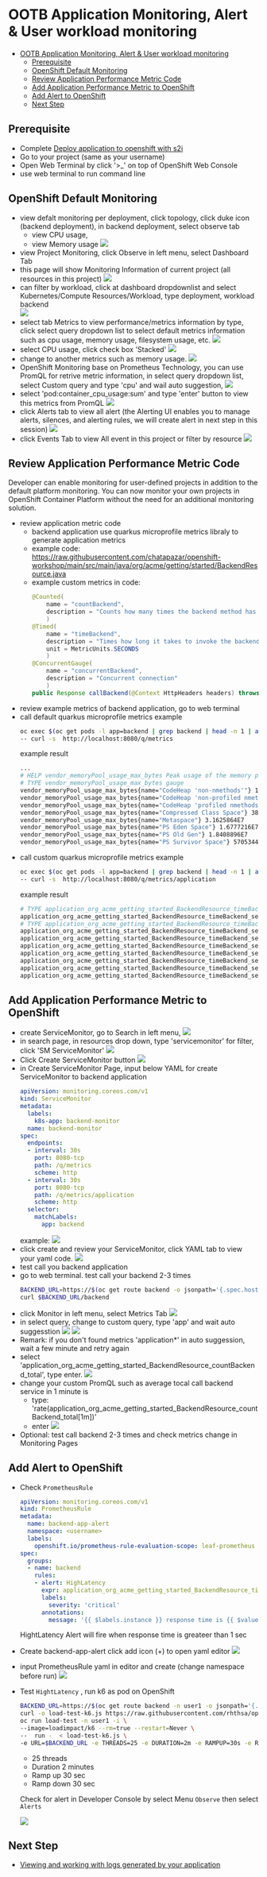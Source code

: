 # OOTB Application Monitoring, Alert & User workload monitoring
<!-- TOC -->

- [OOTB Application Monitoring, Alert & User workload monitoring](#ootb-application-monitoring-alert--user-workload-monitoring)
  - [Prerequisite](#prerequisite)
  - [OpenShift Default Monitoring](#openshift-default-monitoring)
  - [Review Application Performance Metric Code](#review-application-performance-metric-code)
  - [Add Application Performance Metric to OpenShift](#add-application-performance-metric-to-openshift)
  - [Add Alert to OpenShift](#add-alert-to-openshift)
  - [Next Step](#next-step)

<!-- /TOC -->
## Prerequisite
- Complete [Deploy application to openshift with s2i](deploywiths2i.md)
- Go to your project (same as your username)
- Open Web Terminal by click '>_' on top of OpenShift Web Console
- use web terminal to run command line

## OpenShift Default Monitoring
- view defalt monitoring per deployment, click topology, click duke icon (backend deployment), in backend deployment, select observe tab
  - view CPU usage,
  - view Memory usage
  ![](images/mon_1.png)
- view Project Monitoring, click Observe in left menu, select Dashboard Tab
- this page will show Monitoring Information of current project (all resources in this project)
  ![](images/mon_2.png)
- can filter by workload, click at dashboard dropdownlist and select Kubernetes/Compute Resources/Workload, type deployment, workload backend  
  ![](images/mon_3.png)
- select tab Metrics to view performance/metrics information by type, click select query dropdown list to select default metrics information such as cpu usage, memory usage, filesystem usage, etc. 
  ![](images/mon_4.png)
- select CPU usage, click check box 'Stacked'
  ![](images/mon_6.png)  
- change to another metrics such as memory usage.
  ![](images/mon_7.png) 
- OpenShift Monitoring base on Prometheus Technology, you can use PromQL for retrive metric information, in select query dropdown list, select Custom query and type 'cpu' and wail auto suggestion, 
  ![](images/mon_8.png) 
- select 'pod:container_cpu_usage:sum' and type 'enter' button to view this metrics from PromQL
  ![](images/mon_9.png) 
- click Alerts tab to view all alert (the Alerting UI enables you to manage alerts, silences, and alerting rules, we will create alert in next step in this session)
  ![](images/mon_21.png)
- click Events Tab to view All event in this project or filter by resource
  ![](images/mon_10.png) 

## Review Application Performance Metric Code
Developer can enable monitoring for user-defined projects in addition to the default platform monitoring. You can now monitor your own projects in OpenShift Container Platform without the need for an additional monitoring solution. 
- review application metric code
  - backend application use quarkus microprofile metrics libraly to generate application metrics
  - example code: https://raw.githubusercontent.com/chatapazar/openshift-workshop/main/src/main/java/org/acme/getting/started/BackendResource.java
  - example custom metrics in code:
    ```java
    @Counted(
        name = "countBackend", 
        description = "Counts how many times the backend method has been invoked"
        )
    @Timed(
        name = "timeBackend", 
        description = "Times how long it takes to invoke the backend method in second", 
        unit = MetricUnits.SECONDS
        )
    @ConcurrentGauge(
        name = "concurrentBackend",
        description = "Concurrent connection"
        )
    public Response callBackend(@Context HttpHeaders headers) throws IOException {
    ```
- review example metrics of backend application, go to web terminal
- call default quarkus microprofile metrics example
  ```bash
  oc exec $(oc get pods -l app=backend | grep backend | head -n 1 | awk '{print $1}') \
  -- curl -s  http://localhost:8080/q/metrics
  ```
  example result
  ```bash
  ...
  # HELP vendor_memoryPool_usage_max_bytes Peak usage of the memory pool denoted by the 'name' tag
  # TYPE vendor_memoryPool_usage_max_bytes gauge
  vendor_memoryPool_usage_max_bytes{name="CodeHeap 'non-nmethods'"} 1352064.0
  vendor_memoryPool_usage_max_bytes{name="CodeHeap 'non-profiled nmethods'"} 1018240.0
  vendor_memoryPool_usage_max_bytes{name="CodeHeap 'profiled nmethods'"} 5218944.0
  vendor_memoryPool_usage_max_bytes{name="Compressed Class Space"} 3856880.0
  vendor_memoryPool_usage_max_bytes{name="Metaspace"} 3.1625864E7
  vendor_memoryPool_usage_max_bytes{name="PS Eden Space"} 1.6777216E7
  vendor_memoryPool_usage_max_bytes{name="PS Old Gen"} 1.8408896E7
  vendor_memoryPool_usage_max_bytes{name="PS Survivor Space"} 5705344.0
  ```
- call custom quarkus microprofile metrics example
  ```bash
  oc exec $(oc get pods -l app=backend | grep backend | head -n 1 | awk '{print $1}') \
  -- curl -s  http://localhost:8080/q/metrics/application
  ```
  example result
  ```bash
  # TYPE application_org_acme_getting_started_BackendResource_timeBackend_seconds summary
  application_org_acme_getting_started_BackendResource_timeBackend_seconds_count 1.0
  # TYPE application_org_acme_getting_started_BackendResource_timeBackend_seconds_sum gauge
  application_org_acme_getting_started_BackendResource_timeBackend_seconds_sum 2.503457774
  application_org_acme_getting_started_BackendResource_timeBackend_seconds{quantile="0.5"} 2.503457774
  application_org_acme_getting_started_BackendResource_timeBackend_seconds{quantile="0.75"} 2.503457774
  application_org_acme_getting_started_BackendResource_timeBackend_seconds{quantile="0.95"} 2.503457774
  application_org_acme_getting_started_BackendResource_timeBackend_seconds{quantile="0.98"} 2.503457774
  application_org_acme_getting_started_BackendResource_timeBackend_seconds{quantile="0.99"} 2.503457774
  application_org_acme_getting_started_BackendResource_timeBackend_seconds{quantile="0.999"} 2.503457774
  ```

## Add Application Performance Metric to OpenShift
- create ServiceMonitor, go to Search in left menu, 
  ![](images/mon_11.png) 
- in search page, in resources drop down, type 'servicemonitor' for filter, click 'SM ServiceMonitor'
  ![](images/mon_12.png) 
- Click Create ServiceMonitor button
  ![](images/mon_13.png) 
- in Create ServiceMonitor Page, input below YAML for create ServiceMonitor to backend application
  ```yaml
  apiVersion: monitoring.coreos.com/v1
  kind: ServiceMonitor
  metadata:
    labels:
      k8s-app: backend-monitor
    name: backend-monitor
  spec:
    endpoints:
    - interval: 30s
      port: 8080-tcp
      path: /q/metrics
      scheme: http
    - interval: 30s
      port: 8080-tcp
      path: /q/metrics/application
      scheme: http
    selector:
      matchLabels:
        app: backend  
  ```
  example: 
  ![](images/mon_14.png)  
- click create and review your ServiceMonitor, click YAML tab to view your yaml code. 
  ![](images/mon_15.png) 
- test call you backend application
- go to web terminal. test call your backend 2-3 times
  ```bash
  BACKEND_URL=https://$(oc get route backend -o jsonpath='{.spec.host}')
  curl $BACKEND_URL/backend
  ```
- click Monitor in left menu, select Metrics Tab
  ![](images/mon_16.png)         
- in select query, change to custom query, type 'app' and wait auto suggesstion
  ![](images/mon_17.png) 
  ![](images/mon_18.png)
- Remark: if you don't found metrics 'application*' in auto suggession, wait a few minute and retry again
- select 'application_org_acme_getting_started_BackendResource_countBackend_total', type enter.
  ![](images/mon_19.png) 
- change your custom PromQL such as average tocal call backend service in 1 minute is   
  - type: 'rate(application_org_acme_getting_started_BackendResource_countBackend_total[1m])'
  - enter
  ![](images/mon_20.png) 
- Optional: test call backend 2-3 times and check metrics change in Monitoring Pages


## Add Alert to OpenShift
- Check `PrometheusRule` 
 
  ```yaml
  apiVersion: monitoring.coreos.com/v1
  kind: PrometheusRule
  metadata:
    name: backend-app-alert
    namespace: <username>
    labels:
      openshift.io/prometheus-rule-evaluation-scope: leaf-prometheus
  spec:
    groups:
    - name: backend
      rules:
      - alert: HighLatency
        expr: application_org_acme_getting_started_BackendResource_timeBackend_max_seconds>1
        labels:
          severity: 'critical'
        annotations:
          message: '{{ $labels.instance }} response time is {{ $value }} sec'
  ```

  HightLatency Alert will fire when response time is greateer than 1 sec  


- Create backend-app-alert
  click add icon (+) to open yaml editor
  ![](images/alert_1.png) 
  
- input PrometheusRule yaml in editor and create (change namespace before run)
  ![](images/alert_2.png)
  
  
- Test `HightLatency` , run k6 as pod on OpenShift
  
  ```bash
  BACKEND_URL=https://$(oc get route backend -n user1 -o jsonpath='{.spec.host}')/backend
  curl -o load-test-k6.js https://raw.githubusercontent.com/rhthsa/openshift-demo/main/manifests/load-test-k6.js
  oc run load-test -n user1 -i \
  --image=loadimpact/k6 --rm=true --restart=Never \
  --  run -  < load-test-k6.js \
  -e URL=$BACKEND_URL -e THREADS=25 -e DURATION=2m -e RAMPUP=30s -e RAMPDOWN=30s
  ```
  
  - 25 threads
  - Duration 2 minutes
  - Ramp up 30 sec
  - Ramp down 30 sec
  
  

  Check for alert in Developer Console by select Menu `Observe` then select `Alerts`

  ![](images/alert_3.png)



## Next Step
- [Viewing and working with logs generated by your application](logging.md)





